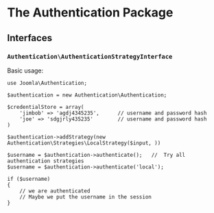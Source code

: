 # The Authentication Package

## Interfaces

### `Authentication\AuthenticationStrategyInterface`

Basic usage:

```
use Joomla\Authentication;

$authentication = new Authentication\Authentication;

$credentialStore = array(
	'jimbob' => 'agdj4345235',		// username and password hash
	'joe' => 'sdgjrly435235'		// username and password hash
)

$authentication->addStrategy(new Authentication\Strategies\LocalStrategy($input, ))

$username = $authentication->authenticate();   //  Try all authentication strategies
$username = $authentication->authenticate('local');

if ($username)
{
	// we are authenticated
	// Maybe we put the username in the session
}
```